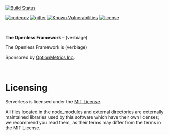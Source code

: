 


[![Build Status](https://github.com/OptionMetrics/openless/workflows/Integrate/badge.svg)](https://github.com/OptionMetrics/openless/actions?query=workflow%3AIntegrate)
<!--[![npm version](https://badge.fury.io/js/openless.svg)](https://badge.fury.io/js/openless) -->
[![codecov](https://codecov.io/gh/OptionMetrics/openless/branch/master/graph/badge.svg)](https://codecov.io/gh/OptionMetrics/openless)
[![gitter](https://img.shields.io/gitter/room/OptionMetrivs/openless.svg)](https://gitter.im/OptionMetrics/openless)
[![Known Vulnerabilities](https://snyk.io/test/github/OptionMetrics/openless/badge.svg)](https://snyk.io/test/github/OptionMetricvs/openless)
[![license](https://img.shields.io/npm/l/openless.svg)](https://www.npmjs.com/package/openless)

<br/>

**The Openless Framework** – (verbiage)

The Openless Framework is (verbiage)

Sponsored by [OptionMetrics Inc](https://www.optionmetrics.com).

<br/>


# <a name="licensing"></a>Licensing

Serverless is licensed under the [MIT License](./LICENSE.txt).

All files located in the node_modules and external directories are externally maintained libraries used by this software which have their own licenses; we recommend you read them, as their terms may differ from the terms in the MIT License.
